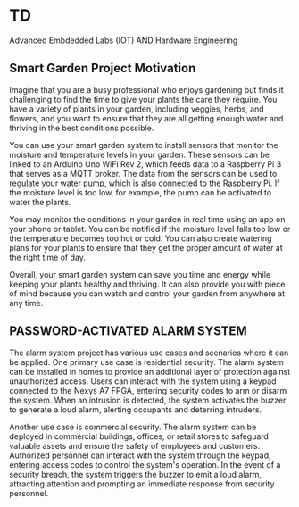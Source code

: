 # TD
Advanced Embdedded Labs (IOT) AND Hardware Engineering

## Smart Garden Project Motivation

Imagine that you are a busy professional who enjoys gardening but finds it challenging to find the time to give your plants the care they require. You have a variety of plants in your garden, including veggies, herbs, and flowers, and you want to ensure that they are all getting enough water and thriving in the best conditions possible.

You can use your smart garden system to install sensors that monitor the moisture and temperature levels in your garden. These sensors can be linked to an Arduino Uno WiFi Rev 2, which feeds data to a Raspberry Pi 3 that serves as a MQTT broker. The data from the sensors can be used to regulate your water pump, which is also connected to the Raspberry Pi. If the moisture level is too low, for example, the pump can be activated to water the plants.

You may monitor the conditions in your garden in real time using an app on your phone or tablet. You can be notified if the moisture level falls too low or the temperature becomes too hot or cold. You can also create watering plans for your plants to ensure that they get the proper amount of water at the right time of day.

Overall, your smart garden system can save you time and energy while keeping your plants healthy and thriving. It can also provide you with piece of mind because you can watch and control your garden from anywhere at any time.

## PASSWORD-ACTIVATED ALARM SYSTEM


The alarm system project has various use cases and scenarios where it can be applied. One primary use case is residential security. The alarm system can be installed in homes to provide an additional layer of protection against unauthorized access. Users can interact with the system using a keypad connected to the Nexys A7 FPGA, entering security codes to arm or disarm the system. When an intrusion is detected, the system activates the buzzer to generate a loud alarm, alerting occupants and deterring intruders.

Another use case is commercial security. The alarm system can be deployed in commercial buildings, offices, or retail stores to safeguard valuable assets and ensure the safety of employees and customers. Authorized personnel can interact with the system through the keypad, entering access codes to control the system's operation. In the event of a security breach, the system triggers the buzzer to emit a loud alarm, attracting attention and prompting an immediate response from security personnel.

